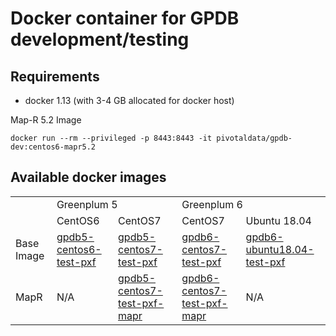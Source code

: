 # Docker container for GPDB development/testing
## Requirements

- docker 1.13 (with 3-4 GB allocated for docker host)

Map-R 5.2 Image
```
docker run --rm --privileged -p 8443:8443 -it pivotaldata/gpdb-dev:centos6-mapr5.2
```

## Available docker images

<table>
  <tr>
    <td>&nbsp;</td>
    <td colspan="2">Greenplum 5</td>
    <td colspan="2">Greenplum 6</td>
  </tr>
  <tr>
    <td>&nbsp;</td>
    <td>CentOS6</td>
    <td>CentOS7</td>
    <td>CentOS7</td>
    <td>Ubuntu 18.04</td>
  </tr>
  <tr>
    <td>Base Image</td>
    <td> <a href="https://console.cloud.google.com/gcr/images/${PROJECT_ID}/GLOBAL/gpdb-pxf-dev/gpdb5-centos6-test-pxf">gpdb5-centos6-test-pxf</a> </td>
    <td> <a href="https://console.cloud.google.com/gcr/images/${PROJECT_ID}/GLOBAL/gpdb-pxf-dev/gpdb5-centos7-test-pxf">gpdb5-centos7-test-pxf</a> </td>
    <td> <a href="https://console.cloud.google.com/gcr/images/${PROJECT_ID}/GLOBAL/gpdb-pxf-dev/gpdb6-centos7-test-pxf">gpdb6-centos7-test-pxf</a> </td>
    <td> <a href="https://console.cloud.google.com/gcr/images/${PROJECT_ID}/GLOBAL/gpdb-pxf-dev/gpdb6-ubuntu18.04-test-pxf">gpdb6-ubuntu18.04-test-pxf</a> </td>
  </tr>
  <tr>
    <td>MapR</td>
    <td> N/A </td>
    <td> <a href="https://console.cloud.google.com/gcr/images/${PROJECT_ID}/GLOBAL/gpdb-pxf-dev/gpdb5-centos7-test-pxf-mapr">gpdb5-centos7-test-pxf-mapr</a> </td>
    <td> <a href="https://console.cloud.google.com/gcr/images/${PROJECT_ID}/GLOBAL/gpdb-pxf-dev/gpdb6-centos7-test-pxf-mapr">gpdb6-centos7-test-pxf-mapr</a> </td>
    <td> N/A </td>
  </tr>
</table>